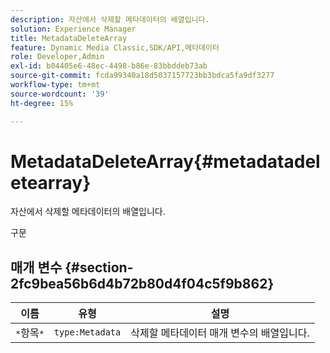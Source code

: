 ```yaml
---
description: 자산에서 삭제할 메타데이터의 배열입니다.
solution: Experience Manager
title: MetadataDeleteArray
feature: Dynamic Media Classic,SDK/API,메타데이터
role: Developer,Admin
exl-id: b04405e6-48ec-4498-b86e-83bbddeb73ab
source-git-commit: fcda99340a18d5037157723bb3bdca5fa9df3277
workflow-type: tm+mt
source-wordcount: '39'
ht-degree: 15%

---
```


# MetadataDeleteArray{#metadatadeletearray}

자산에서 삭제할 메타데이터의 배열입니다.

구문

## 매개 변수 {#section-2fc9bea56b6d4b72b80d4f04c5f9b862}

| 이름 | 유형 | 설명 |
|---|---|---|
| `*`항목`*` | `type:Metadata` | 삭제할 메타데이터 매개 변수의 배열입니다. |
